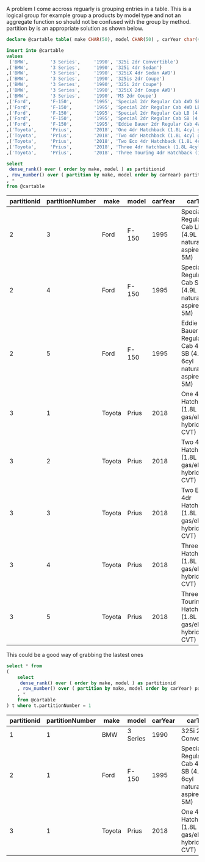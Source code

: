 A problem I come accross reguarly is grouping entries in a table. This is a logical group for example group a products 
by model type and not an aggregate function so should not be confused with the group by method. partition by is an 
appropriate solution as shown below. 

```sql
declare @cartable table( make CHAR(50), model CHAR(50) , carYear char(4), carTrim char(200) )

insert into @cartable
values 
 ('BMW',        '3 Series',	    '1990',	'325i 2dr Convertible')
,('BMW',        '3 Series',	    '1990',	'325i 4dr Sedan')
,('BMW',        '3 Series',	    '1990',	'325iX 4dr Sedan AWD')
,('BMW',        '3 Series',	    '1990',	'325is 2dr Coupe')
,('BMW',        '3 Series',	    '1990',	'325i 2dr Coupe')
,('BMW',        '3 Series',	    '1990',	'325iX 2dr Coupe AWD')
,('BMW',        '3 Series',	    '1990',	'M3 2dr Coupe')
,('Ford',	    'F-150',	    '1995',	'Special 2dr Regular Cab 4WD SB (4.9L 6cyl naturally aspired 5M)')
,('Ford',	    'F-150',	    '1995',	'Special 2dr Regular Cab 4WD LB (4.9L 6cyl naturally aspired 5M)')
,('Ford',	    'F-150',	    '1995',	'Special 2dr Regular Cab LB (4.9L 6cyl naturally aspired 5M)')
,('Ford',	    'F-150',	    '1995',	'Special 2dr Regular Cab SB (4.9L 6cyl naturally aspired 5M)')
,('Ford',	    'F-150',	    '1995',	'Eddie Bauer 2dr Regular Cab 4WD SB (4.9L 6cyl naturally aspired 5M)')
,('Toyota',	    'Prius',	    '2018',	'One 4dr Hatchback (1.8L 4cyl gas/electric hybrid CVT)')
,('Toyota',	    'Prius',	    '2018',	'Two 4dr Hatchback (1.8L 4cyl gas/electric hybrid CVT)')
,('Toyota',	    'Prius',	    '2018',	'Two Eco 4dr Hatchback (1.8L 4cyl gas/electric hybrid CVT)')
,('Toyota',	    'Prius',	    '2018',	'Three 4dr Hatchback (1.8L 4cyl gas/electric hybrid CVT)')
,('Toyota',	    'Prius',	    '2018',	'Three Touring 4dr Hatchback (1.8L 4cyl gas/electric hybrid CVT)')

select 
 dense_rank() over ( order by make, model ) as partitionid
, row_number() over ( partition by make, model order by carYear) partitionNumber
, *
from @cartable

```

|partitionid|partitionNumber|make|model|carYear|carTrim|
|-----------|---------------|----|-----|-------|-------|
|2|3|Ford                                              |F-150                                             |1995|Special 2dr Regular Cab LB (4.9L 6cyl naturally aspired 5M)                                                                                                                                             |
|2|4|Ford                                              |F-150                                             |1995|Special 2dr Regular Cab SB (4.9L 6cyl naturally aspired 5M)                                                                                                                                             |
|2|5|Ford                                              |F-150                                             |1995|Eddie Bauer 2dr Regular Cab 4WD SB (4.9L 6cyl naturally aspired 5M)                                                                                                                                     |
|3|1|Toyota                                            |Prius                                             |2018|One 4dr Hatchback (1.8L 4cyl gas/electric hybrid CVT)                                                                                                                                                   |
|3|2|Toyota                                            |Prius                                             |2018|Two 4dr Hatchback (1.8L 4cyl gas/electric hybrid CVT)                                                                                                                                                   |
|3|3|Toyota                                            |Prius                                             |2018|Two Eco 4dr Hatchback (1.8L 4cyl gas/electric hybrid CVT)                                                                                                                                               |
|3|4|Toyota                                            |Prius                                             |2018|Three 4dr Hatchback (1.8L 4cyl gas/electric hybrid CVT)                                                                                                                                                 |
|3|5|Toyota                                            |Prius                                             |2018|Three Touring 4dr Hatchback (1.8L 4cyl gas/electric hybrid CVT)                                                                                                                                         |
This could be a good way of grabbing the lastest ones

```sql
select * from 
(
	select 
	 dense_rank() over ( order by make, model ) as partitionid
	, row_number() over ( partition by make, model order by carYear) partitionNumber
	, *
	from @cartable
) t where t.partitionNumber = 1
```

|partitionid|partitionNumber|make|model|carYear|carTrim|
|-----------|---------------|----|-----|-------|-------|
|1|1|BMW                                               |3 Series                                          |1990|325i 2dr Convertible                                                                                                                                                                                    |
|2|1|Ford                                              |F-150                                             |1995|Special 2dr Regular Cab 4WD SB (4.9L 6cyl naturally aspired 5M)                                                                                                                                         |
|3|1|Toyota                                            |Prius                                             |2018|One 4dr Hatchback (1.8L 4cyl gas/electric hybrid CVT)                                                                                                                                                   |
